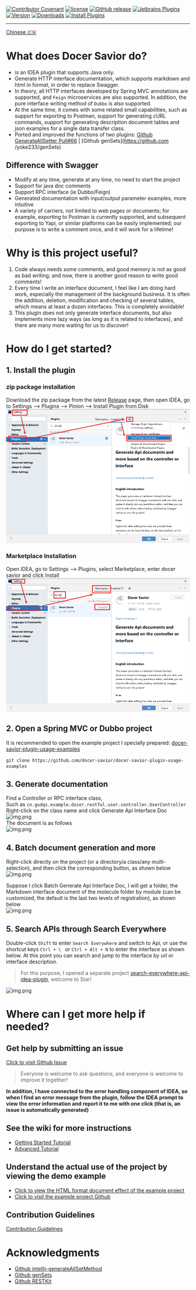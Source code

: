 [release-img]: https://img.shields.io/github/release/docer-savior/docer-savior-idea-plugin.svg
[latest-release]: https://github.com/docer-savior/docer-savior-idea-plugin/releases/latest
[plugin-img]: https://img.shields.io/badge/plugin-16860-orange.svg
[plugin]: https://plugins.jetbrains.com/plugin/16860
[jet-img]: https://img.shields.io/badge/plugin-Install%20Plugin-4597ff.svg
[jet]: http://localhost:63342/api/installPlugin?action=install&pluginId=gudqs7.github.io.doc-savior

[![Contributor Covenant](https://img.shields.io/badge/Contributor%20Covenant-2.1-4baaaa.svg)](CODE_OF_CONDUCT.md)
[![license](https://img.shields.io/badge/license-MIT-green.svg)](LICENSE)
[![GitHub release][release-img]][latest-release] [![Jetbrains Plugins][plugin-img]][plugin]
[![Version](http://phpstorm.espend.de/badge/16860/version)][plugin]
[![Downloads](http://phpstorm.espend.de/badge/16860/downloads)][plugin]
[![Install Plugins][jet-img]][jet]

---
[Chinese 🇨🇳](./README.md)

# What does Docer Savior do?

- is an IDEA plugin that supports Java only.
- Generate HTTP interface documentation, which supports markdown and html in format, in order to replace Swagger.
- In theory, all HTTP interfaces developed by Spring MVC annotations are supported, and `Feign` microservices are also supported. In addition, the pure interface writing method of `Dubbo` is also supported.
- At the same time, it comes with some related small capabilities, such as support for exporting to Postman, support for generating cURL commands, support for generating description document tables and json examples for a single data transfer class.
- Ported and improved the functions of two plugins: [Github GenerateAllSetter Pull#66](https://github.com/gejun123456/intellij-generateAllSetMethod/pull/66) | [Github genSets](https://github.com /yoke233/genSets)

## Difference with Swagger

- Modify at any time, generate at any time, no need to start the project
- Support for java doc comments
- Support RPC interface (ie Dubbo/Feign)
- Generated documentation with input/output parameter examples, more intuitive
- A variety of carriers, not limited to web pages or documents; for example, exporting to Postman is currently supported, and subsequent exporting to Yapi, or similar platforms can be easily implemented; our purpose is to write a comment once, and it will work for a lifetime!

# Why is this project useful?

1. Code always needs some comments, and good memory is not as good as bad writing; and now, there is another good reason to write good comments!
2. Every time I write an interface document, I feel like I am doing hard work, especially the management of the background business. It is often the addition, deletion, modification and checking of several tables, which means at least a dozen interfaces. This is completely avoidable!
3. This plugin does not only generate interface documents, but also implements more lazy ways (as long as it is related to interfaces), and there are many more waiting for us to discover!

# How do I get started?

## 1. Install the plugin
### zip package installation
Download the zip package from the latest [Release][latest-release] page, then open IDEA, go to Settings --> Plugins --> Pinion --> Install Plugin from Disk
![zip](parts/imgs/install-plugin-from-disk.png)

### Marketplace Installation
Open IDEA, go to Settings --> Plugins, select Marketplace, enter docer savior and click Install  
![Marketplace](parts/imgs/install-from-marketplace.png)

## 2. Open a Spring MVC or Dubbo project
It is recommended to open the example project I specially prepared: [docer-savior-plugin-usage-examples](https://github.com/docer-savior/docer-savior-plugin-usage-examples)

```shell
git clone https://github.com/docer-savior/docer-savior-plugin-usage-examples
````

## 3. Generate documentation
Find a Controller or RPC interface class,  
Such as `cn.gudqs.example.docer.restful.user.controller.UserController`  
Right-click on the class name and click Generate Api Interface Doc  
![img.png](parts/imgs/gen-doc-by-class.png)  
The document is as follows  
![img.png](parts/imgs/markdown-doc-user.png)  


## 4. Batch document generation and more
Right-click directly on the project (or a directory/a class/any multi-selection), and then click the corresponding button, as shown below  
![img.png](parts/imgs/gen-doc-batch.png)  

Suppose I click Batch Generate Api Interface Doc, I will get a folder, the Markdown interface document of the molecule folder by module (can be customized, the default is the last two levels of registration), as shown below  
![img.png](parts/imgs/markdown-doc-batch.png)

## 5. Search APIs through Search Everywhere
Double-click `Shift` to enter `Search Everywhere` and switch to Api, or use the shortcut keys `Ctrl + \ ` or `Ctrl + Alt + N` to enter the interface as shown below.
At this point you can search and jump to the interface by url or interface description.
> For this purpose, I opened a separate project [search-everywhere-api-idea-plugin](https://github.com/docer-savior/search-everywhere-api-idea-plugin), welcome to Star!  

![img.png](parts/imgs/search-everywhere-api.png)


# Where can I get more help if needed?

## Get help by submitting an issue
[Click to visit Github Issue](https://github.com/docer-savior/docer-savior-idea-plugin/issues)
> Everyone is welcome to ask questions, and everyone is welcome to improve it together!

**In addition, I have connected to the error handling component of IDEA, so when I find an error message from the plugin, follow the IDEA prompt to view the error information and report it to me with one click (that is, an issue is automatically generated)**

## See the wiki for more instructions

- [Getting Started Tutorial](https://github.com/docer-savior/docer-savior-idea-plugin/wiki/Get-Started)
- [Advanced Tutorial](https://github.com/docer-savior/docer-savior-idea-plugin/wiki/More-Details)

## Understand the actual use of the project by viewing the demo example

- [Click to view the HTML format document effect of the example project](https://docer-savior.github.io/docer-savior-plugin-usage-examples/)
- [Click to visit the example project Github](https://github.com/docer-savior/docer-savior-plugin-usage-examples)

## Contribution Guidelines
[Contribution Guidelines](CONTRIBUTING_EN.md)

# Acknowledgments

- [Github intellij-generateAllSetMethod](https://github.com/gejun123456/intellij-generateAllSetMethod)
- [Github genSets](https://github.com/yoke233/genSets)
- [Github RESTKit](https://github.com/newhoo/RESTKit)
